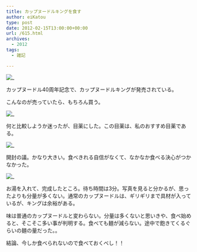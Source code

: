 ```yaml
---
title: カップヌードルキングを食す
author: eiKatou
type: post
date: 2012-02-15T13:00:00+00:00
url: /615.html
archives:
  - 2012
tags:
  - 雑記

---
```

![_](/uploads/2012/02/201202_cupnoodle0.jpg)

カップヌードル40周年記念で、カップヌードルキングが発売されている。
  
こんなのが売っていたら、もちろん買う。

<!--more-->

![_](/uploads/2012/02/201202_cupnoodle1.jpg)

何と比較しようか迷ったが、目薬にした。この目薬は、私のおすすめ目薬である。

![_](/uploads/2012/02/201202_cupnoodle2.jpg)

開封の議。かなり大きい。食べきれる自信がなくて、なかなか食べる決心がつかなかった。

![_](/uploads/2012/02/201202_cupnoodle3.jpg)

お湯を入れて、完成したところ。待ち時間は3分。写真を見ると分かるが、思ったよりも分量が多くない。通常のカップヌードルは、ギリギリまで具材が入っているが、キングは余裕がある。

味は普通のカップヌードルと変わらない。分量は多くないと思いきや、食べ始めると、そこそこ多い事が判明する。食べても麺が減らない。途中で飽きてくるぐらいの麺の量だった。。

結論、今しか食べられないので食べておくべし！！

 [1]: http://www.cupnoodle.jp/product/king/index.html
 [2]: /uploads/2012/02/201202_cupnoodle1.jpg
 [3]: /uploads/2012/02/201202_cupnoodle2.jpg
 [4]: /uploads/2012/02/201202_cupnoodle3.jpg
